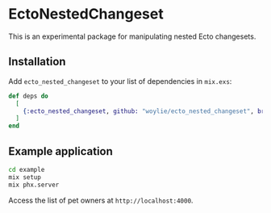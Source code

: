 # EctoNestedChangeset

This is an experimental package for manipulating nested Ecto changesets.

## Installation

Add `ecto_nested_changeset` to your list of dependencies in `mix.exs`:

```elixir
def deps do
  [
    {:ecto_nested_changeset, github: "woylie/ecto_nested_changeset", branch: "main"}
  ]
end
```

## Example application

```bash
cd example
mix setup
mix phx.server
```

Access the list of pet owners at `http://localhost:4000`.
